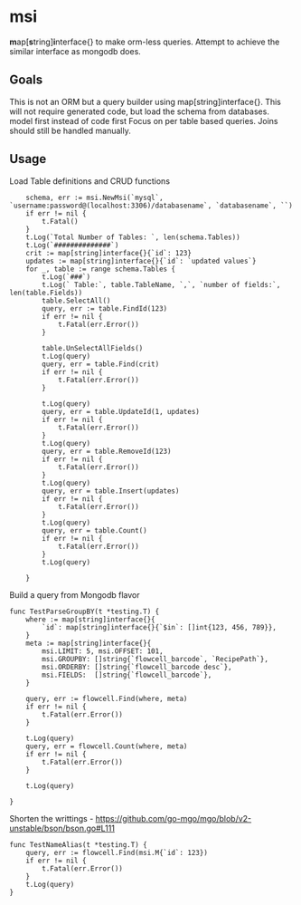 # msi 
 
**m**ap[**s**tring]**i**nterface{} to make orm-less queries.
Attempt to achieve the similar interface as mongodb does.

## Goals
  This is not an ORM but a query builder using map[string]interface{}. 
  This will not require generated code, but load the schema from databases. model first instead of code first
  Focus on per table based queries. Joins should still be handled manually.
## Usage
Load Table definitions and CRUD functions
```
	schema, err := msi.NewMsi(`mysql`, `username:password@(localhost:3306)/databasename`, `databasename`, ``)
	if err != nil {
		t.Fatal()
	}
	t.Log(`Total Number of Tables: `, len(schema.Tables))
	t.Log(`##############`)
	crit := map[string]interface{}{`id`: 123}
	updates := map[string]interface{}{`id`: `updated values`}
	for _, table := range schema.Tables {
		t.Log(`###`)
		t.Log(` Table:`, table.TableName, `,`, `number of fields:`, len(table.Fields))
		table.SelectAll()
		query, err := table.FindId(123)
		if err != nil {
			t.Fatal(err.Error())
		}

		table.UnSelectAllFields()
		t.Log(query)
		query, err = table.Find(crit)
		if err != nil {
			t.Fatal(err.Error())
		}

		t.Log(query)
		query, err = table.UpdateId(1, updates)
		if err != nil {
			t.Fatal(err.Error())
		}
		t.Log(query)
		query, err = table.RemoveId(123)
		if err != nil {
			t.Fatal(err.Error())
		}
		t.Log(query)
		query, err = table.Insert(updates)
		if err != nil {
			t.Fatal(err.Error())
		}
		t.Log(query)
		query, err = table.Count()
		if err != nil {
			t.Fatal(err.Error())
		}
		t.Log(query)

	}
```

Build a query from Mongodb flavor
```
func TestParseGroupBY(t *testing.T) {
	where := map[string]interface{}{
		`id`: map[string]interface{}{`$in`: []int{123, 456, 789}},
	}
	meta := map[string]interface{}{
		msi.LIMIT: 5, msi.OFFSET: 101,
		msi.GROUPBY: []string{`flowcell_barcode`, `RecipePath`},
		msi.ORDERBY: []string{`flowcell_barcode desc`},
		msi.FIELDS:  []string{`flowcell_barcode`},
	}

	query, err := flowcell.Find(where, meta)
	if err != nil {
		t.Fatal(err.Error())
	}

	t.Log(query)
	query, err = flowcell.Count(where, meta)
	if err != nil {
		t.Fatal(err.Error())
	}

	t.Log(query)

}
```

Shorten the writtings  - https://github.com/go-mgo/mgo/blob/v2-unstable/bson/bson.go#L111
```
func TestNameAlias(t *testing.T) {
	query, err := flowcell.Find(msi.M{`id`: 123})
	if err != nil {
		t.Fatal(err.Error())
	}
	t.Log(query)
}
```
